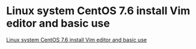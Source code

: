 # Linux system CentOS 7.6 install Vim editor and basic use
[Linux system CentOS 7.6 install Vim editor and basic use](https://aiwithcloud.com/2022/09/16/linux_system_centos_7-6_install_vim_editor_and_basic_use/)